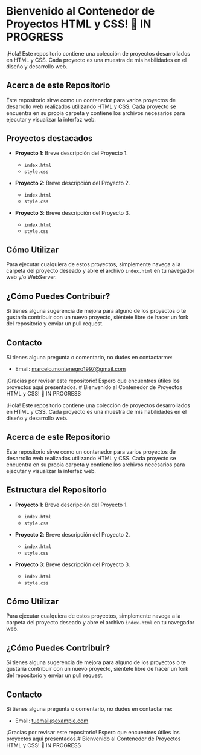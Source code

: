 # Bienvenido al Contenedor de Proyectos HTML y CSS! 👋 IN PROGRESS

¡Hola! Este repositorio contiene una colección de proyectos desarrollados en HTML y CSS. Cada proyecto es una muestra de mis habilidades en el diseño y desarrollo web.

## Acerca de este Repositorio

Este repositorio sirve como un contenedor para varios proyectos de desarrollo web realizados utilizando HTML y CSS. Cada proyecto se encuentra en su propia carpeta y contiene los archivos necesarios para ejecutar y visualizar la interfaz web.

## Proyectos destacados

- **Proyecto 1**: Breve descripción del Proyecto 1.
  - `index.html`
  - `style.css`

- **Proyecto 2**: Breve descripción del Proyecto 2.
  - `index.html`
  - `style.css`

- **Proyecto 3**: Breve descripción del Proyecto 3.
  - `index.html`
  - `style.css`

## Cómo Utilizar

Para ejecutar cualquiera de estos proyectos, simplemente navega a la carpeta del proyecto deseado y abre el archivo `index.html` en tu navegador web y/o WebServer.

## ¿Cómo Puedes Contribuir?

Si tienes alguna sugerencia de mejora para alguno de los proyectos o te gustaría contribuir con un nuevo proyecto, siéntete libre de hacer un fork del repositorio y enviar un pull request.

## Contacto

Si tienes alguna pregunta o comentario, no dudes en contactarme:

- Email: marcelo.montenegro1997@gmail.com  

¡Gracias por revisar este repositorio! Espero que encuentres útiles los proyectos aquí presentados. # Bienvenido al Contenedor de Proyectos HTML y CSS! 👋 IN PROGRESS

¡Hola! Este repositorio contiene una colección de proyectos desarrollados en HTML y CSS. Cada proyecto es una muestra de mis habilidades en el diseño y desarrollo web.

## Acerca de este Repositorio

Este repositorio sirve como un contenedor para varios proyectos de desarrollo web realizados utilizando HTML y CSS. Cada proyecto se encuentra en su propia carpeta y contiene los archivos necesarios para ejecutar y visualizar la interfaz web.

## Estructura del Repositorio

- **Proyecto 1**: Breve descripción del Proyecto 1.
  - `index.html`
  - `style.css`

- **Proyecto 2**: Breve descripción del Proyecto 2.
  - `index.html`
  - `style.css`

- **Proyecto 3**: Breve descripción del Proyecto 3.
  - `index.html`
  - `style.css`

## Cómo Utilizar

Para ejecutar cualquiera de estos proyectos, simplemente navega a la carpeta del proyecto deseado y abre el archivo `index.html` en tu navegador web.

## ¿Cómo Puedes Contribuir?

Si tienes alguna sugerencia de mejora para alguno de los proyectos o te gustaría contribuir con un nuevo proyecto, siéntete libre de hacer un fork del repositorio y enviar un pull request.

## Contacto

Si tienes alguna pregunta o comentario, no dudes en contactarme:

- Email: tuemail@example.com

¡Gracias por revisar este repositorio! Espero que encuentres útiles los proyectos aquí presentados.# Bienvenido al Contenedor de Proyectos HTML y CSS! 👋 IN PROGRESS

